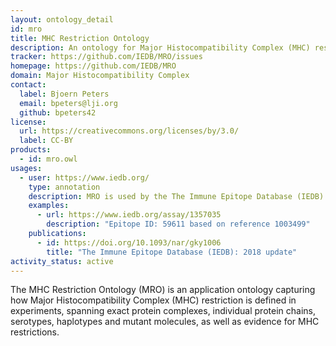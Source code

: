 ```yaml
---
layout: ontology_detail
id: mro
title: MHC Restriction Ontology
description: An ontology for Major Histocompatibility Complex (MHC) restriction in experiments
tracker: https://github.com/IEDB/MRO/issues
homepage: https://github.com/IEDB/MRO
domain: Major Histocompatibility Complex
contact:
  label: Bjoern Peters
  email: bpeters@lji.org
  github: bpeters42
license:
  url: https://creativecommons.org/licenses/by/3.0/
  label: CC-BY
products:
  - id: mro.owl
usages:
  - user: https://www.iedb.org/
    type: annotation
    description: MRO is used by the The Immune Epitope Database (IEDB) annotations
    examples:
      - url: https://www.iedb.org/assay/1357035
        description: "Epitope ID: 59611 based on reference 1003499"
    publications:
      - id: https://doi.org/10.1093/nar/gky1006
        title: "The Immune Epitope Database (IEDB): 2018 update"
activity_status: active
---
```


The MHC Restriction Ontology (MRO) is an application ontology capturing how Major Histocompatibility Complex (MHC) restriction is defined in experiments, spanning exact protein complexes, individual protein chains, serotypes, haplotypes and mutant molecules, as well as evidence for MHC restrictions.
